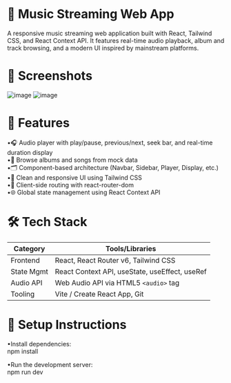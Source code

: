 # 🎵 Music Streaming Web App
A responsive music streaming web application built with React, Tailwind CSS, and React Context API. It features real-time audio playback, album and track browsing, and a modern UI inspired by mainstream platforms.

# 📸 Screenshots
![image](https://github.com/user-attachments/assets/55dbf117-d2b5-4ac3-a7ee-d395c0c01281)
![image](https://github.com/user-attachments/assets/af75945f-d915-49a8-a545-cef8528142f5)

# 🧠 Features
•🎧 Audio player with play/pause, previous/next, seek bar, and real-time duration display  
•📀 Browse albums and songs from mock data  
•🗂️ Component-based architecture (Navbar, Sidebar, Player, Display, etc.)  
•🎨 Clean and responsive UI using Tailwind CSS  
•🔄 Client-side routing with react-router-dom  
•🌐 Global state management using React Context API  

# 🛠 Tech Stack
| Category   | Tools/Libraries                                                                |  
| ---------- | -------------------------------------------------------------------------------|  
| Frontend   | React, React Router v6, Tailwind CSS                                           |  
| State Mgmt | React Context API, useState, useEffect, useRef                                 |  
| Audio API  | Web Audio API via HTML5 `<audio>` tag                                          |  
| Tooling    | Vite / Create React App, Git                                                   |    

# 📝 Setup Instructions
•Install dependencies:  
 npm install  

•Run the development server:  
 npm run dev  
